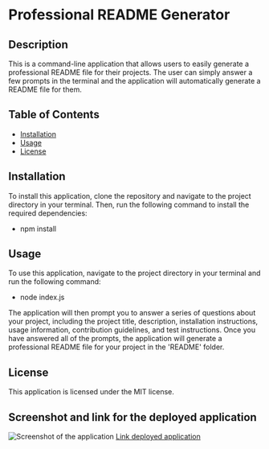 # Professional README Generator

## Description
This is a command-line application that allows users to easily generate a professional README file for their projects. The user can simply answer a few prompts in the terminal and the application will automatically generate a README file for them.

## Table of Contents
* [Installation](#installation)
* [Usage](#usage)
* [License](#license)

## Installation
To install this application, clone the repository and navigate to the project directory in your terminal. Then, run the following command to install the required dependencies: 
- npm install

## Usage
To use this application, navigate to the project directory in your terminal and run the following command:
- node index.js

The application will then prompt you to answer a series of questions about your project, including the project title, description, installation instructions, usage information, contribution guidelines, and test instructions. Once you have answered all of the prompts, the application will generate a professional README file for your project in the 'README' folder.

## License
This application is licensed under the MIT license.

## Screenshot and link for the deployed application
![Screenshot of the application](./assets/images/screenshot.png)
[Link deployed application](https://elisamarchete.github.io/readme-generator/)

